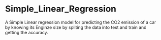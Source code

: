 # Simple_Linear_Regression

A Simple Linear regression model for predicting the CO2 emission of a car by knowing its Enginze size by spliting the data into test and train and getting the accuracy.

